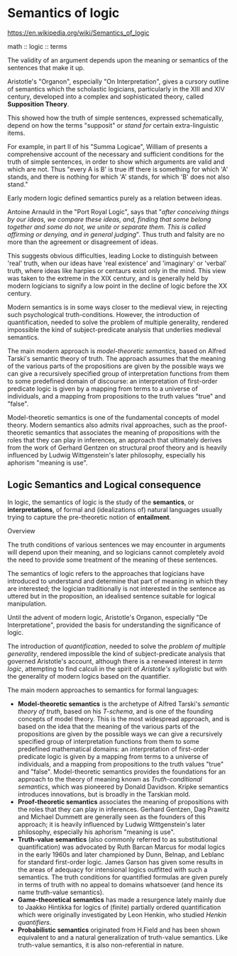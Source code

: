 # Semantics of logic

https://en.wikipedia.org/wiki/Semantics_of_logic

math :: logic :: terms

The validity of an argument depends upon the meaning or semantics of the sentences that make it up.

Aristotle's "Organon", especially "On Interpretation", gives a cursory outline of semantics which the scholastic logicians, particularly in the XIII and XIV century, developed into a complex and sophisticated theory, called __Supposition Theory__.

This showed how the truth of simple sentences, expressed schematically, depend on how the terms "supposit" or _stand for_ certain extra-linguistic items.

For example, in part II of his "Summa Logicae", William of presents a comprehensive account of the necessary and sufficient conditions for the truth of simple sentences, in order to show which arguments are valid and which are not. Thus "every A is B' is true iff there is something for which 'A' stands, and there is nothing for which 'A' stands, for which 'B' does not also stand."

Early modern logic defined semantics purely as a relation between ideas.

Antoine Arnauld in the "Port Royal Logic", says that "_after conceiving things by our ideas, we compare these ideas, and, finding that some belong together and some do not, we unite or separate them. This is called affirming or denying, and in general judging_". Thus truth and falsity are no more than the agreement or disagreement of ideas.

This suggests obvious difficulties, leading Locke to distinguish between 'real' truth, when our ideas have 'real existence' and 'imaginary' or 'verbal' truth, where ideas like harpies or centaurs exist only in the mind. This view was taken to the extreme in the XIX century, and is generally held by modern logicians to signify a low point in the decline of logic before the XX century. 

Modern semantics is in some ways closer to the medieval view, in rejecting such psychological truth-conditions. However, the introduction of quantification, needed to solve the problem of multiple generality, rendered impossible the kind of subject-predicate analysis that underlies medieval semantics.

The main modern approach is _model-theoretic semantics_, based on Alfred Tarski's semantic theory of truth. The approach assumes that the meaning of the various parts of the propositions are given by the possible ways we can give a recursively specified group of interpretation functions from them to some predefined domain of discourse: an interpretation of first-order predicate logic is given by a mapping from terms to a universe of individuals, and a mapping from propositions to the truth values "true" and "false".

Model-theoretic semantics is one of the fundamental concepts of model theory. Modern semantics also admits rival approaches, such as the proof-theoretic semantics that associates the meaning of propositions with the roles that they can play in inferences, an approach that ultimately derives from the work of Gerhard Gentzen on structural proof theory and is heavily influenced by Ludwig Wittgenstein's later philosophy, especially his aphorism "meaning is use". 


## Logic Semantics and Logical consequence

In logic, the semantics of logic is the study of the __semantics__, or __interpretations__, of formal and (idealizations of) natural languages usually trying to capture the pre-theoretic notion of __entailment__.


Overview

The truth conditions of various sentences we may encounter in arguments will depend upon their meaning, and so logicians cannot completely avoid the need to provide some treatment of the meaning of these sentences.

The semantics of logic refers to the approaches that logicians have introduced to understand and determine that part of meaning in which they are interested; the logician traditionally is not interested in the sentence as uttered but in the proposition, an idealised sentence suitable for logical manipulation.

Until the advent of modern logic, Aristotle's Organon, especially "De Interpretatione", provided the basis for understanding the significance of logic.

The introduction of _quantification_, needed to solve the _problem of multiple generality_, rendered impossible the kind of subject-predicate analysis that governed Aristotle's account, although there is a renewed interest in _term logic_, attempting to find calculi in the spirit of _Aristotle's syllogistic_ but with the generality of modern logics based on the quantifier.


The main modern approaches to semantics for formal languages:
- __Model-theoretic semantics__ is the archetype of Alfred Tarski's _semantic theory of truth_, based on his _T-schema_, and is one of the founding concepts of model theory. This is the most widespread approach, and is based on the idea that the meaning of the various parts of the propositions are given by the possible ways we can give a recursively specified group of interpretation functions from them to some predefined mathematical domains: an interpretation of first-order predicate logic is given by a mapping from terms to a universe of individuals, and a mapping from propositions to the truth values "true" and "false". Model-theoretic semantics provides the foundations for an approach to the theory of meaning known as _Truth-conditional semantics_, which was pioneered by Donald Davidson. Kripke semantics introduces innovations, but is broadly in the Tarskian mold.
- __Proof-theoretic semantics__ associates the meaning of propositions with the roles that they can play in inferences. Gerhard Gentzen, Dag Prawitz and Michael Dummett are generally seen as the founders of this approach; it is heavily influenced by Ludwig Wittgenstein's later philosophy, especially his aphorism "meaning is use".
- __Truth-value semantics__ (also commonly referred to as substitutional quantification) was advocated by Ruth Barcan Marcus for modal logics in the early 1960s and later championed by Dunn, Belnap, and Leblanc for standard first-order logic. James Garson has given some results in the areas of adequacy for intensional logics outfitted with such a semantics. The truth conditions for quantified formulas are given purely in terms of truth with no appeal to domains whatsoever (and hence its name truth-value semantics).
- __Game-theoretical semantics__ has made a resurgence lately mainly due to Jaakko Hintikka for logics of (finite) partially ordered quantification which were originally investigated by Leon Henkin, who studied _Henkin quantifiers_.
- __Probabilistic semantics__ originated from H.Field and has been shown equivalent to and a natural generalization of truth-value semantics. Like truth-value semantics, it is also non-referential in nature.
